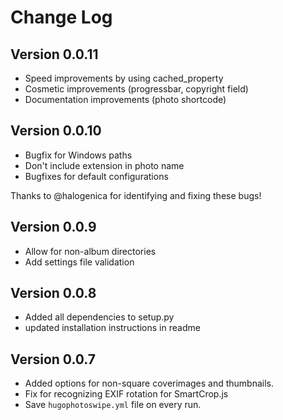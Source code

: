 # Change Log

## Version 0.0.11

- Speed improvements by using cached_property
- Cosmetic improvements (progressbar, copyright field)
- Documentation improvements (photo shortcode)

## Version 0.0.10

- Bugfix for Windows paths
- Don't include extension in photo name
- Bugfixes for default configurations

Thanks to @halogenica for identifying and fixing these bugs!

## Version 0.0.9

- Allow for non-album directories
- Add settings file validation

## Version 0.0.8

- Added all dependencies to setup.py
- updated installation instructions in readme

## Version 0.0.7

- Added options for non-square coverimages and thumbnails.
- Fix for recognizing EXIF rotation for SmartCrop.js
- Save ``hugophotoswipe.yml`` file on every run.
